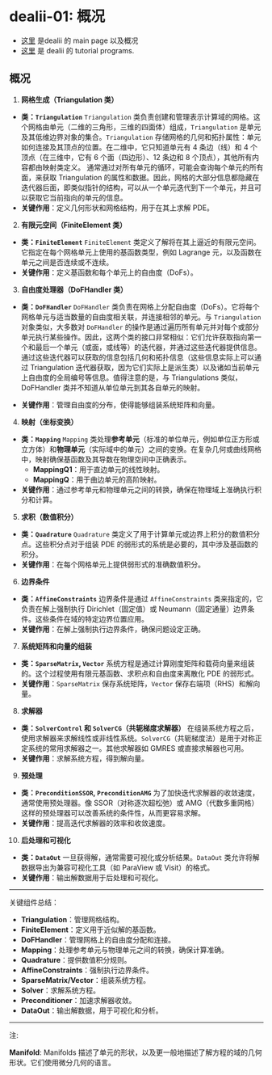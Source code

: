 # dealii-01: 概况

* [这里](https://dealii.org/current/doxygen/deal.II/) 是dealii 的 main page 以及概况
* [这里](https://dealii.org/current/doxygen/deal.II/Tutorial.html) 是 dealii 的 tutorial programs.

## 概况

1. **网格生成（Triangulation 类）**

-   **类：`Triangulation`** `Triangulation` 类负责创建和管理表示计算域的网格。这个网格由单元（二维的三角形，三维的四面体）组成，`Triangulation` 是单元及其低维边界对象的集合。`Triangulation` 存储网格的几何和拓扑属性：单元如何连接及其顶点的位置。在二维中，它只知道单元有 4 条边（线）和 4 个顶点（在三维中，它有 6 个面（四边形）、12 条边和 8 个顶点），其他所有内容都由映射类定义。
	通常通过对所有单元的循环，可能会查询每个单元的所有面，来获取 Triangulation 的属性和数据。因此，网格的大部分信息都隐藏在迭代器后面，即类似指针的结构，可以从一个单元迭代到下一个单元，并且可以获取它当前指向的单元的信息。
-   **关键作用**：定义几何形状和网格结构，用于在其上求解 PDE。

2. **有限元空间（FiniteElement 类）**

-   **类：`FiniteElement`** `FiniteElement` 类定义了解将在其上逼近的有限元空间。它指定在每个网格单元上使用的基函数类型，例如 Lagrange 元，以及函数在单元之间是否连续或不连续。
-   **关键作用**：定义基函数和每个单元上的自由度（DoFs）。

3. **自由度处理器（DoFHandler 类）**

-   **类：`DoFHandler`** `DoFHandler` 类负责在网格上分配自由度（DoFs）。它将每个网格单元与适当数量的自由度相关联，并连接相邻的单元。与 `Triangulation` 对象类似，大多数对 `DoFHandler` 的操作是通过遍历所有单元并对每个或部分单元执行某些操作。因此，这两个类的接口非常相似：它们允许获取指向第一个和最后一个单元（或面，或线等）的迭代器，并通过这些迭代器提供信息。通过这些迭代器可以获取的信息包括几何和拓扑信息（这些信息实际上可以通过 Triangulation 迭代器获取，因为它们实际上是派生类）以及诸如当前单元上自由度的全局编号等信息。值得注意的是，与 Triangulations 类似，DoFHandler 类并不知道从单位单元到其各自单元的映射。

-   **关键作用**：管理自由度的分布，使得能够组装系统矩阵和向量。

4. **映射（坐标变换）**

-   **类：`Mapping`** `Mapping` 类处理**参考单元**（标准的单位单元，例如单位正方形或立方体）和**物理单元**（实际域中的单元）之间的变换。在复杂几何或曲线网格中，映射确保基函数及其导数在物理空间中正确表示。
    -   **MappingQ1**：用于直边单元的线性映射。
    -   **MappingQ**：用于曲边单元的高阶映射。
-   **关键作用**：通过参考单元和物理单元之间的转换，确保在物理域上准确执行积分和计算。

5. **求积（数值积分）**

-   **类：`Quadrature`** `Quadrature` 类定义了用于计算单元或边界上积分的数值积分点。这些积分点对于组装 PDE 的弱形式的系统是必要的，其中涉及基函数的积分。
-   **关键作用**：在每个网格单元上提供弱形式的准确数值积分。

6. **边界条件**

-   **类：`AffineConstraints`** 边界条件是通过 `AffineConstraints` 类来指定的，它负责在解上强制执行 Dirichlet（固定值）或 Neumann（固定通量）边界条件。这些条件在域的特定边界位置应用。
-   **关键作用**：在解上强制执行边界条件，确保问题设定正确。

7. **系统矩阵和向量的组装**

-   **类：`SparseMatrix`, `Vector`** 系统方程是通过计算刚度矩阵和载荷向量来组装的。这个过程使用有限元基函数、求积点和自由度来离散化 PDE 的弱形式。
-   **关键作用**：`SparseMatrix` 保存系统矩阵，`Vector` 保存右端项（RHS）和解向量。

8. **求解器**

-   **类：`SolverControl` 和 `SolverCG`（共轭梯度求解器）** 在组装系统方程之后，使用求解器来求解线性或非线性系统。`SolverCG`（共轭梯度法）是用于对称正定系统的常用求解器之一。其他求解器如 GMRES 或直接求解器也可用。
-   **关键作用**：求解系统方程，得到解向量。

9. **预处理**

-   **类：`PreconditionSSOR`, `PreconditionAMG`** 为了加快迭代求解器的收敛速度，通常使用预处理器。像 SSOR（对称逐次超松弛）或 AMG（代数多重网格）这样的预处理器可以改善系统的条件性，从而更容易求解。
-   **关键作用**：提高迭代求解器的效率和收敛速度。

10. **后处理和可视化**

-   **类：`DataOut`** 一旦获得解，通常需要可视化或分析结果。`DataOut` 类允许将解数据导出为兼容可视化工具（如 ParaView 或 Visit）的格式。
-   **关键作用**：输出解数据用于后处理和可视化。

___

关键组件总结：

-   **Triangulation**：管理网格结构。
-   **FiniteElement**：定义用于近似解的基函数。
-   **DoFHandler**：管理网格上的自由度分配和连接。
-   **Mapping**：处理参考单元与物理单元之间的转换，确保计算准确。
-   **Quadrature**：提供数值积分规则。
-   **AffineConstraints**：强制执行边界条件。
-   **SparseMatrix/Vector**：组装系统方程。
-   **Solver**：求解系统方程。
-   **Preconditioner**：加速求解器收敛。
-   **DataOut**：输出解数据，用于可视化和分析。




___
注: 

**Manifold**: Manifolds 描述了单元的形状，以及更一般地描述了解方程的域的几何形状。它们使用微分几何的语言。











<!--stackedit_data:
eyJoaXN0b3J5IjpbMjA5MDQ3MzEyMiwxMjM0MTM0MzA5LC0yOT
AzNTI2NzgsLTQ3MTQ0MTc0MSwtMTUyMDgyMzUwLC00NjU3NDc0
MjMsLTE4MTkwNjY1MTYsMTE2NDEwODQxMF19
-->